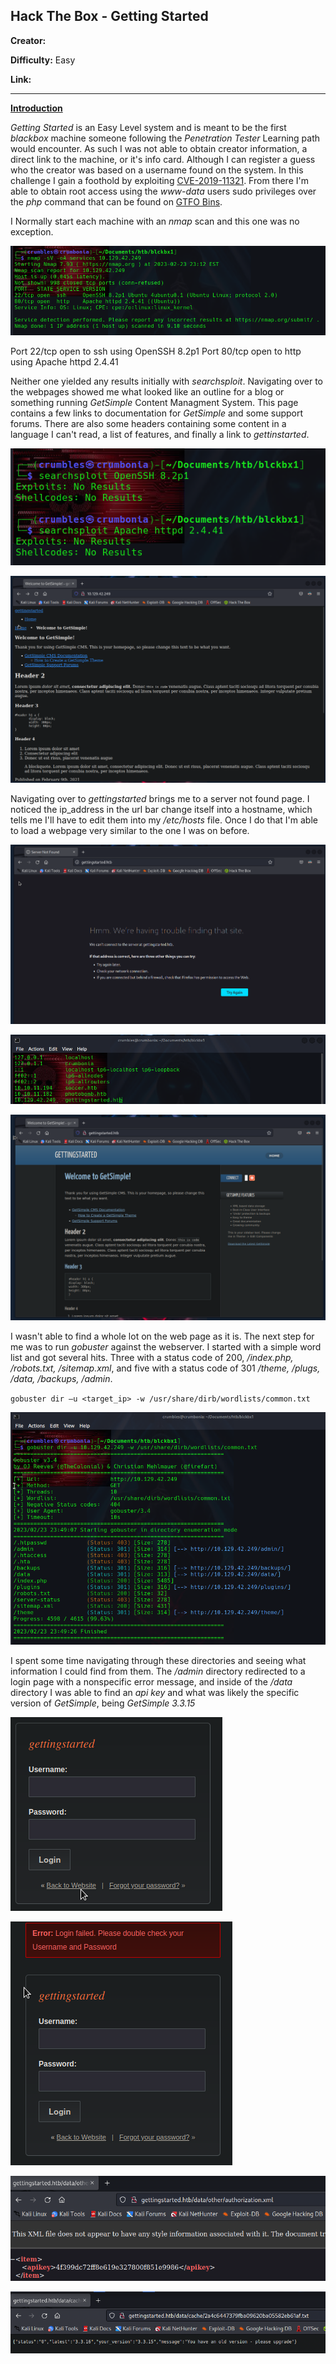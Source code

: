 ## **Hack The Box - Getting Started**

**Creator:** 

**Difficulty:** Easy

**Link:** 

---


<ins> **Introduction** </ins>

*Getting Started* is an Easy Level system and is meant to be the first *blackbox* machine someone following the *Penetration Tester* Learning path would encounter. As such I was not able to obtain creator information, a direct link to the machine, or it's info card. Although I can register a guess who the creator was based on a username found on the system.
In this challenge I gain a foothold by exploiting [CVE-2019-11321](https://nvd.nist.gov/vuln/detail/CVE-2019-11231). From there I'm able to obtain root access using the *www-data* users sudo privileges over the *php* command that can be found on [GTFO Bins](https://gtfobins.github.io/gtfobins/php/#sudo).

I Normally start each machine with an *nmap* scan and this one was no exception. 

![nmap output](/docs/assets/images/HTB/gettingstarted/gettingstarted1.png)

Port 22/tcp open to ssh using OpenSSH 8.2p1 
Port 80/tcp open to http using Apache httpd 2.4.41

Neither one yielded any results initially with *searchsploit*. Navigating over to the webpages showed me what looked like an outline for a blog or something running *GetSimple* Content Managment System. This page contains a few links to documentation for *GetSimple* and some support forums. There are also some headers containing some content in a language I can't read, a list of features, and finally a link to *gettinstarted*. 

![searchsploit](/docs/assets/images/HTB/gettingstarted/gettingstarted2.png)

![webpage](/docs/assets/images/HTB/gettingstarted/gettingstarted3.png)

Navigating over to *gettingstarted* brings me to a server not found page. I noticed the ip_address in the url bar change itself into a hostname, which tells me I'll have to edit them into my */etc/hosts* file. Once I do that I'm able to load a webpage very similar to the one I was on before.

![404](/docs/assets/images/HTB/gettingstarted/gettingstarted4.png)

![etc hosts](/docs/assets/images/HTB/gettingstarted/gettingstarted5.png)

![webpage loaded](/docs/assets/images/HTB/gettingstarted/gettingstarted6.png)

I wasn't able to find a whole lot on the web page as it is. The next step for me was to run *gobuster* against the webserver. I started with a simple word list and got several hits. Three with a status code of 200, */index.php, /robots.txt, /sitemap.xml*, and five with a status code of 301 */theme, /plugs, /data, /backups, /admin*. 

`gobuster dir –u <target_ip> -w /usr/share/dirb/wordlists/common.txt`

![gobuster](/docs/assets/images/HTB/gettingstarted/gettingstarted7.png)

I spent some time navigating through these directories and seeing what information I could find from them. The */admin* directory redirected to a login page with a nonspecific error message, and inside of the */data* directory I was able to find an *api key* and what was likely the specific version of *GetSimple*, being *GetSimple 3.3.15* 

![admin login](/docs/assets/images/HTB/gettingstarted/gettingstarted10.png)

![nonspecific error](/docs/assets/images/HTB/gettingstarted/gettingstarted11.png)

![api key](/docs/assets/images/HTB/gettingstarted/gettingstarted8.png)

![GetSimple Version](/docs/assets/images/HTB/gettingstarted/gettingstarted9.png)

